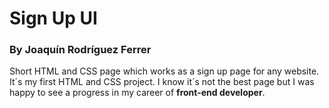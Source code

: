 # Sign Up UI
### By Joaquín Rodríguez Ferrer
Short HTML and CSS page which works as a sign up page for any website. It´s my first HTML and CSS project. I know it´s not the best page but I was happy to see a progress in my career of **front-end developer**.

